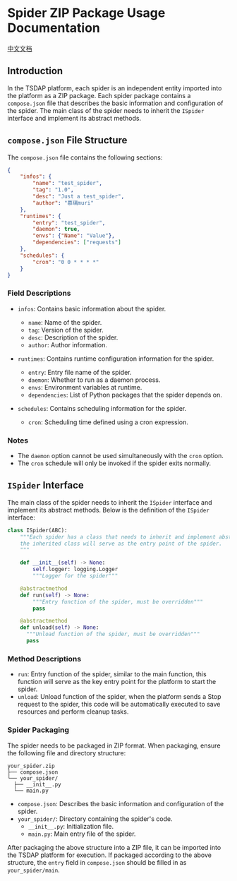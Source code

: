 # Spider ZIP Package Usage Documentation

[中文文档](README_zh.md)

## Introduction

In the TSDAP platform, each spider is an independent entity imported into the platform as a ZIP package. Each spider package contains a `compose.json` file that describes the basic information and configuration of the spider. The main class of the spider needs to inherit the `ISpider` interface and implement its abstract methods.

## `compose.json` File Structure

The `compose.json` file contains the following sections:

```json
{
    "infos": {
        "name": "test_spider",
        "tag": "1.0",
        "desc": "Just a test_spider",
        "author": "慕璃muri"
    },
    "runtimes": {
        "entry": "test_spider",
        "daemon": true,
        "envs": {"Name": "Value"},
        "dependencies": ["requests"]
    },
    "schedules": {
        "cron": "0 0 * * * *"
    }
}
```

### Field Descriptions

- `infos`: Contains basic information about the spider.
  - `name`: Name of the spider.
  - `tag`: Version of the spider.
  - `desc`: Description of the spider.
  - `author`: Author information.

- `runtimes`: Contains runtime configuration information for the spider.
  - `entry`: Entry file name of the spider.
  - `daemon`: Whether to run as a daemon process.
  - `envs`: Environment variables at runtime.
  - `dependencies`: List of Python packages that the spider depends on.

- `schedules`: Contains scheduling information for the spider.
  - `cron`: Scheduling time defined using a cron expression.

### Notes
  - The `daemon` option cannot be used simultaneously with the `cron` option.
  - The `cron` schedule will only be invoked if the spider exits normally.

## `ISpider` Interface

The main class of the spider needs to inherit the `ISpider` interface and implement its abstract methods. Below is the definition of the `ISpider` interface:

```python
class ISpider(ABC):
    """Each spider has a class that needs to inherit and implement abstract functions,
    the inherited class will serve as the entry point of the spider.
    """

    def __init__(self) -> None:
        self.logger: logging.Logger
        """Logger for the spider"""

    @abstractmethod
    def run(self) -> None:
        """Entry function of the spider, must be overridden"""
        pass

    @abstractmethod
    def unload(self) -> None:
      """Unload function of the spider, must be overridden"""
      pass
```

### Method Descriptions
- `run`: Entry function of the spider, similar to the main function, this function will serve as the key entry point for the platform to start the spider.
- `unload`: Unload function of the spider, when the platform sends a Stop request to the spider, this code will be automatically executed to save resources and perform cleanup tasks.

### Spider Packaging

The spider needs to be packaged in ZIP format. When packaging, ensure the following file and directory structure:

```
your_spider.zip
├── compose.json
└── your_spider/
  ├── __init__.py
  └── main.py
```

- `compose.json`: Describes the basic information and configuration of the spider.
- `your_spider/`: Directory containing the spider's code.
  - `__init__.py`: Initialization file.
  - `main.py`: Main entry file of the spider.

After packaging the above structure into a ZIP file, it can be imported into the TSDAP platform for execution. If packaged according to the above structure, the `entry` field in `compose.json` should be filled in as `your_spider/main`.
